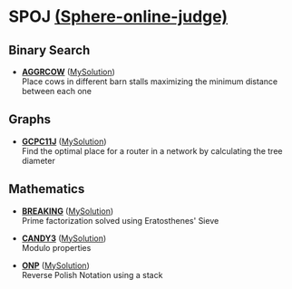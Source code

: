 # SPOJ [(Sphere-online-judge)](https://www.spoj.com/)


## Binary Search

* [**AGGRCOW**](https://www.spoj.com/problems/AGGRCOW/) ([MySolution](https://github.com/joao-conde/competitive-programming/blob/master/spoj/aggrcow.cpp))  
Place cows in different barn stalls maximizing the minimum distance between each one


## Graphs

* [**GCPC11J**](https://www.spoj.com/problems/GCPC11J/) ([MySolution](https://github.com/joao-conde/competitive-programming/blob/master/spoj/gcpc11j.cpp))  
Find the optimal place for a router in a network by calculating the tree diameter


## Mathematics

* [**BREAKING**](https://www.spoj.com/problems/BREAKING/) ([MySolution](https://github.com/joao-conde/competitive-programming/blob/master/spoj/breaking.cpp))  
Prime factorization solved using Eratosthenes' Sieve

* [**CANDY3**](https://www.spoj.com/problems/CANDY3/) ([MySolution](https://github.com/joao-conde/competitive-programming/blob/master/spoj/candy3.cpp))  
Modulo properties

* [**ONP**](https://www.spoj.com/problems/ONP/) ([MySolution](https://github.com/joao-conde/competitive-programming/blob/master/spoj/onp.cpp))  
Reverse Polish Notation using a stack
